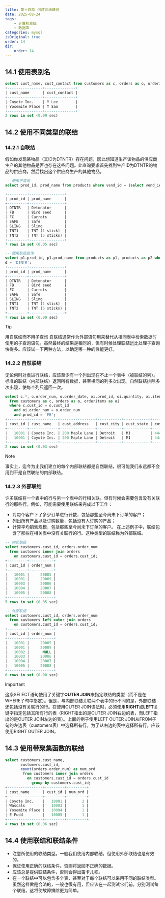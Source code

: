```yaml
---
title: 第十四章 创建高级联结
date: 2025-08-24
tags:
    - 计算机基础
    - 数据库
categories: mysql
isOriginal: true
order: 14
dir:
    order: 14
---
```

## 14.1 使用表别名
```sql
select cust_name, cust_contact from customers as c, orders as o, orderitems as oi where c.cust_id = o.cust_id and oi.order_num = o.order_num and prod_id = 'TNT2';
+----------------+--------------+
| cust_name      | cust_contact |
+----------------+--------------+
| Coyote Inc.    | Y Lee        |
| Yosemite Place | Y Sam        |
+----------------+--------------+
2 rows in set (0.09 sec)

```

## 14.2 使用不同类型的联结
### 14.2.1 自联结
假如你发现某物品（其ID为DTNTR）存在问题，因此想知道生产该物品的供应商生产的其他物品是否也存在这些问题。此查询要求首先找到生产ID为DTNTR的物品的供应商，然后找出这个供应商生产的其他物品。

```sql
-- 使用子查询
select prod_id, prod_name from products where vend_id = (select vend_id from products where prod_id = 'DTNTR');

+---------+----------------+
| prod_id | prod_name      |
+---------+----------------+
| DTNTR   | Detonator      |
| FB      | Bird seed      |
| FC      | Carrots        |
| SAFE    | Safe           |
| SLING   | Sling          |
| TNT1    | TNT (1 stick)  |
| TNT2    | TNT (5 sticks) |
+---------+----------------+
7 rows in set (0.05 sec)

-- 使用联结查询
select p1.prod_id, p1.prod_name from products as p1, products as p2 where p1.vend_id = p2.vend_id and p2.prod_i
d = 'DTNTR';
+---------+----------------+
| prod_id | prod_name      |
+---------+----------------+
| DTNTR   | Detonator      |
| FB      | Bird seed      |
| FC      | Carrots        |
| SAFE    | Safe           |
| SLING   | Sling          |
| TNT1    | TNT (1 stick)  |
| TNT2    | TNT (5 sticks) |
+---------+----------------+
7 rows in set (0.00 sec)

```
> [!tip]
> 用自联结而不用子查询 自联结通常作为外部语句用来替代从相同表中检索数据时使用的子查询语句。虽然最终的结果是相同的，但有时候处理联结远比处理子查询快得多。应该试一下两种方法，以确定哪一种的性能更好。

### 14.2.2 自然联结
无论何时对表进行联结，应该至少有一个列出现在不止一个表中（被联结的列）。标准的联结（内部联结）返回所有数据，甚至相同的列多次出现。自然联结排除多次出现，使每个列只返回一次。

```sql
select c.*, o.order_num, o.order_date, oi.prod_id, oi.quantity, oi.item_price
  from customers as c, orders as o, orderitems as oi
  where c.cust_id = o.cust_id
    and oi.order_num = o.order_num
    and prod_id = 'FB';
+---------+-------------+----------------+-----------+------------+----------+--------------+--------------+-----------------+-----------+---------------------+---------+----------+------------+
| cust_id | cust_name   | cust_address   | cust_city | cust_state | cust_zip | cust_country | cust_contact | cust_email      | order_num | order_date          | prod_id | quantity | item_price |
+---------+-------------+----------------+-----------+------------+----------+--------------+--------------+-----------------+-----------+---------------------+---------+----------+------------+
|   10001 | Coyote Inc. | 200 Maple Lane | Detroit   | MI         | 44444    | USA          | Y Lee        | ylee@coyote.com |     20005 | 2005-09-01 00:00:00 | FB      |        1 |      10.00 |
|   10001 | Coyote Inc. | 200 Maple Lane | Detroit   | MI         | 44444    | USA          | Y Lee        | ylee@coyote.com |     20009 | 2005-10-08 00:00:00 | FB      |        1 |      10.00 |
+---------+-------------+----------------+-----------+------------+----------+--------------+--------------+-----------------+-----------+---------------------+---------+----------+------------+
2 rows in set (0.03 sec)
```

> [!note]
> 事实上，迄今为止我们建立的每个内部联结都是自然联结，很可能我们永远都不会用到不是自然联结的内部联结。

### 14.2.3 外部联结
许多联结将一个表中的行与另一个表中的行相关联。但有时候会需要包含没有关联行的那些行。例如，可能需要使用联结来完成以下工作：
- 对每个客户下了多少订单进行计数，包括那些至今尚未下订单的客户；
- 列出所有产品以及订购数量，包括没有人订购的产品；
- 计算平均销售规模，包括那些至今尚未下订单的客户。
在上述例子中，联结包含了那些在相关表中没有关联行的行。这种类型的联结称为外部联结。

```sql
-- 内部联结
select customers.cust_id, orders.order_num
  from customers inner join orders
    on customers.cust_id = orders.cust_id;
+---------+-----------+
| cust_id | order_num |
+---------+-----------+
|   10001 |     20005 |
|   10001 |     20009 |
|   10003 |     20006 |
|   10004 |     20007 |
|   10005 |     20008 |
+---------+-----------+
5 rows in set (0.05 sec)

-- 外部联结
select customers.cust_id, orders.order_num
  from customers left outer join orders
    on customers.cust_id = orders.cust_id;
+---------+-----------+
| cust_id | order_num |
+---------+-----------+
|   10001 |     20005 |
|   10001 |     20009 |
|   10002 |      NULL |
|   10003 |     20006 |
|   10004 |     20007 |
|   10005 |     20008 |
+---------+-----------+
6 rows in set (0.00 sec)

```
> [!important]
> 这条SELECT语句使用了关键字**OUTER JOIN**来指定联结的类型（而不是在WHERE子句中指定）。但是，与内部联结关联两个表中的行不同的是，外部联结还包括没有关联行的行。在使用OUTER JOIN语法时，必须使用**RIGHT**或**LEFT**关键字指定包括其所有行的表（RIGHT指出的是OUTER JOIN右边的表，而LEFT指出的是OUTER JOIN左边的表）。上面的例子使用LEFT OUTER JOIN从FROM子句的左边表（customers表）中选择所有行。为了从右边的表中选择所有行，应该使用RIGHT OUTER JOIN，

## 14.3 使用带聚集函数的联结
```sql
select customers.cust_name,
       customers.cust_id,
       count(orders.order_num) as num_ord
        from customers inner join orders
          on customers.cust_id = orders.cust_id
            group by customers.cust_id;
+----------------+---------+---------+
| cust_name      | cust_id | num_ord |
+----------------+---------+---------+
| Coyote Inc.    |   10001 |       2 |
| Wascals        |   10003 |       1 |
| Yosemite Place |   10004 |       1 |
| E Fudd         |   10005 |       1 |
+----------------+---------+---------+
4 rows in set (0.06 sec)

```
## 14.4 使用联结和联结条件
- 注意所使用的联结类型。一般我们使用内部联结，但使用外部联结也是有效的。
- 保证使用正确的联结条件，否则将返回不正确的数据。
- 应该总是提供联结条件，否则会得出笛卡儿积。
- 在一个联结中可以包含多个表，甚至对于每个联结可以采用不同的联结类型。虽然这样做是合法的，一般也很有用，但应该在一起测试它们前，分别测试每个联结。这将使故障排除更为简单。